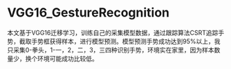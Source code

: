 # VGG16_GestureRecognition
本文基于VGG16迁移学习，训练自己的采集模型数据，通过跟踪算法CSRT追踪手势，截取手势框获得样本，进行模型预测。模型预测手势成功达到95%以上，我只采集0-拳头，1-一，2，二，3，三四种识别手势，环境实在家里，因为样本数量少，换个环境可能成功比较低。
